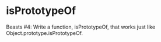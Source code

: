 # isPrototypeOf
Beasts #4: Write a function, isPrototypeOf, that works just like Object.prototype.isPrototypeOf. 
